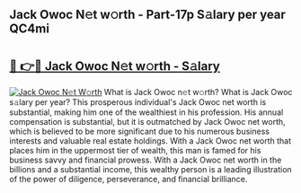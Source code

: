 ## Jack Owoc N𝚎t w𝚘rth - Part-17p S𝚊lary per year QC4mi

# <h2><a href="http://gc2k4b.nevu.top/?p=Jack+Owoc">🔗 👉🔴 Jack Owoc N𝚎t w𝚘rth - S𝚊lary</a></h2>

[![Jack Owoc N𝚎t W𝚘rth](https://i.imgur.com/Oavwk0R.jpeg)](http://gc2k4b.nevu.top/?p=Jack+Owoc)
What is Jack Owoc n𝚎t w𝚘rth? What is Jack Owoc s𝚊lary per year?
This prosperous individual's Jack Owoc net worth is substantial, making him one of the wealthiest in his profession. His annual compensation is substantial, but it is outmatched by Jack Owoc net worth, which is believed to be more significant due to his numerous business interests and valuable real estate holdings. With a Jack Owoc net worth that places him in the uppermost tier of wealth, this man is famed for his business savvy and financial prowess. With a Jack Owoc net worth in the billions and a substantial income, this wealthy person is a leading illustration of the power of diligence, perseverance, and financial brilliance.
